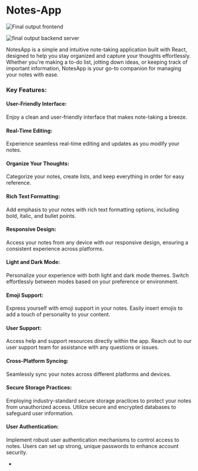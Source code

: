 # Notes-App
![Final output frontend](https://i.pinimg.com/originals/df/77/61/df7761b58f23318d48e40c199de69892.jpg)

![final output backend server ](https://i.pinimg.com/originals/15/1f/9d/151f9d5ee2148c7857d5cfedbb003f19.jpg)

   NotesApp is a simple and intuitive note-taking application built with React, designed to help you stay organized and capture your thoughts effortlessly. Whether you're making a to-do list, jotting down ideas, or keeping track of important information, NotesApp is your go-to companion for managing your notes with ease.


### Key Features:

#### User-Friendly Interface:

Enjoy a clean and user-friendly interface that makes note-taking a breeze.

#### Real-Time Editing:

Experience seamless real-time editing and updates as you modify your notes.

#### Organize Your Thoughts:

Categorize your notes, create lists, and keep everything in order for easy reference.

#### Rich Text Formatting:

Add emphasis to your notes with rich text formatting options, including bold, italic, and bullet points.

#### Responsive Design: 

Access your notes from any device with our responsive design, ensuring a consistent experience across platforms.

#### Light and Dark Mode:

Personalize your experience with both light and dark mode themes.
Switch effortlessly between modes based on your preference or environment.

#### Emoji Support:

Express yourself with emoji support in your notes.
Easily insert emojis to add a touch of personality to your content.

#### User Support:

Access help and support resources directly within the app.
Reach out to our user support team for assistance with any questions or issues.

#### Cross-Platform Syncing:

Seamlessly sync your notes across different platforms and devices.

#### Secure Storage Practices:

Employing industry-standard secure storage practices to protect your notes from unauthorized access.
Utilize secure and encrypted databases to safeguard user information.

#### User Authentication:

Implement robust user authentication mechanisms to control access to notes.
Users can set up strong, unique passwords to enhance account security.





- 

